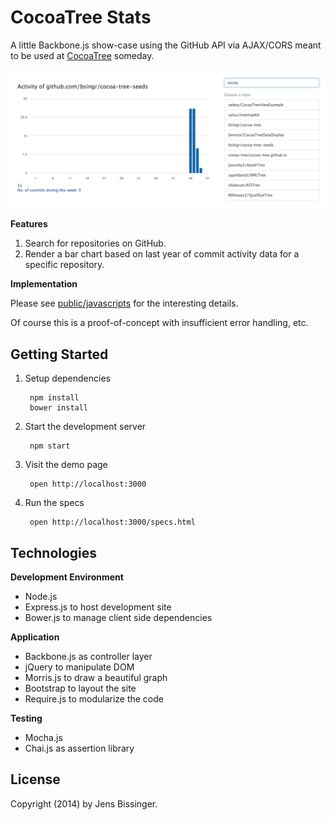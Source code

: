 # CocoaTree Stats

A little Backbone.js show-case using the GitHub API via AJAX/CORS meant to be used at [CocoaTree](http://cocoa-tree.github.io) someday.

![Screenshot](screenshot.png)

**Features**

1. Search for repositories on GitHub.
2. Render a bar chart based on last year of commit activity data for a specific repository.

**Implementation**

Please see [public/javascripts](public/javascripts) for the interesting details.

Of course this is a proof-of-concept with insufficient error handling, etc.

## Getting Started

1. Setup dependencies

    	npm install
    	bower install

2. Start the development server    

    	npm start
    
3. Visit the demo page

    	open http://localhost:3000

4. Run the specs

    	open http://localhost:3000/specs.html

## Technologies

**Development Environment**

  * Node.js
  * Express.js to host development site
  * Bower.js to manage client side dependencies

**Application**

  * Backbone.js as controller layer
  * jQuery to manipulate DOM
  * Morris.js to draw a beautiful graph
  * Bootstrap to layout the site
  * Require.js to modularize the code

**Testing**

  * Mocha.js
  * Chai.js as assertion library

## License

Copyright (2014) by Jens Bissinger.

